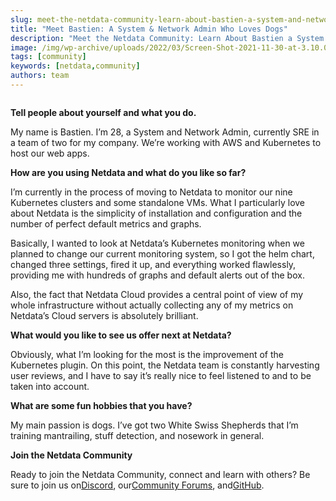 ```yaml
---
slug: meet-the-netdata-community-learn-about-bastien-a-system-and-network-admin-who-loves-dogs
title: "Meet Bastien: A System & Network Admin Who Loves Dogs"
description: "Meet the Netdata Community: Learn About Bastien a System and Network Admin Who Loves Dogs"
image: /img/wp-archive/uploads/2022/03/Screen-Shot-2021-11-30-at-3.10.06-PM.png
tags: [community]
keywords: [netdata,community]
authors: team
---
```


<!--truncate-->

<figure class="wp-block-image size-full"><img src="/img/wp-archive/uploads/2022/03/Screen-Shot-2021-11-30-at-3.10.06-PM.png" alt="" class="wp-image-16223"/></figure>

<strong>Tell people about yourself and what you do.</strong>

My name is Bastien. I’m 28, a System and Network Admin, currently SRE in a team of two for my company. We’re working with AWS and Kubernetes to host our web apps.

<strong>How are you using Netdata and what do you like so far?</strong>

I’m currently in the process of moving to Netdata to monitor our nine Kubernetes clusters and some standalone VMs. What I particularly love about Netdata is the simplicity of installation and configuration and the number of perfect default metrics and graphs.

Basically, I wanted to look at Netdata’s Kubernetes monitoring when we planned to change our current monitoring system, so I got the helm chart, changed three settings, fired it up, and everything worked flawlessly, providing me with hundreds of graphs and default alerts out of the box.

Also, the fact that Netdata Cloud provides a central point of view of my whole infrastructure without actually collecting any of my metrics on Netdata’s Cloud servers is absolutely brilliant.

<strong>What would you like to see us offer next at Netdata?</strong>

Obviously, what I’m looking for the most is the improvement of the Kubernetes plugin. On this point, the Netdata team is constantly harvesting user reviews, and I have to say it’s really nice to feel listened to and to be taken into account.

<strong>What are some fun hobbies that you have?</strong>

My main passion is dogs. I’ve got two White Swiss Shepherds that I’m training mantrailing, stuff detection, and nosework in general.

<strong>Join the Netdata Community</strong>

Ready to join the Netdata Community, connect and learn with others? Be sure to join us on<a href="https://discord.gg/kUk3nCmbtx">Discord</a>, our<a href="https://community.netdata.cloud/">Community Forums</a>, and<a href="https://github.com/netdata/">GitHub</a>.
